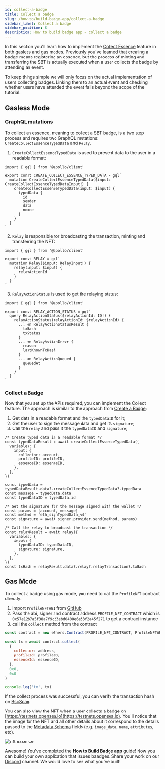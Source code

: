 ```yaml
---
id: collect-a-badge
title: Collect a badge
slug: /how-to/build-badge-app/collect-a-badge
sidebar_label: Collect a badge
sidebar_position: 5
description: How to build badge app - collect a badge
---
```


In this section you'll learn how to implement the [Collect Essence](/api/content/essence/collect-essence) feature in both gasless and gas modes. Previously you've learned that creating a badge means registering an essence, but the process of minting and transferring the SBT is actually executed when a user collects the badge by attending an event.

To keep things simple we will only focus on the actual implementation of users collecting badges. Linking them to an actual event and checking whether users have attended the event falls beyond the scope of the tutorial.

## Gasless Mode

### GraphQL mutations

To collect an essence, meaning to collect a SBT badge, is a two step process and requires two GraphQL mutations: `CreateCollectEssenceTypedData` and `Relay`.

1. `CreateCollectEssenceTypedData` is used to present data to the user in a readable format:

```tsx title="graphql/CreateCollectEssenceTypedData.ts"
import { gql } from '@apollo/client'

export const CREATE_COLLECT_ESSENCE_TYPED_DATA = gql`
  mutation CreateCollectEssenceTypedData($input: CreateCollectEssenceTypedDataInput!) {
    createCollectEssenceTypedData(input: $input) {
      typedData {
        id
        sender
        data
        nonce
      }
    }
  }
`
```

2. `Relay` is responsible for broadcasting the transaction, minting and transferring the NFT:

```tsx title="graphql/Relay.ts"
import { gql } from '@apollo/client'

export const RELAY = gql`
  mutation Relay($input: RelayInput!) {
    relay(input: $input) {
      relayActionId
    }
  }
`
```

3. `RelayActionStatus` is used to get the relaying status:

```tsx title="graphql/RelayActionStatus.ts"
import { gql } from '@apollo/client'

export const RELAY_ACTION_STATUS = gql`
  query RelayActionStatus($relayActionId: ID!) {
    relayActionStatus(relayActionId: $relayActionId) {
      ... on RelayActionStatusResult {
        txHash
        txStatus
      }
      ... on RelayActionError {
        reason
        lastKnownTxHash
      }
      ... on RelayActionQueued {
        queuedAt
      }
    }
  }
`
```

### Collect a Badge

Now that you set up the APIs required, you can implement the Collect feature. The approach is similar to the approach from [Create a Badge](/how-to/build-badge-app/create-a-badge):

1. Get data in a readable format and the `typedDataID` for it;
2. Get the user to sign the message data and get its `signature`;
3. Call the `relay` and pass it the `typedDataID` and `signature`;

```tsx title="components/CollectBtn.tsx"
/* Create typed data in a readable format */
const typedDataResult = await createCollectEssenceTypedData({
  variables: {
    input: {
      collector: account,
      profileID: profileID,
      essenceID: essenceID,
    },
  },
})

const typedData = typedDataResult.data?.createCollectEssenceTypedData?.typedData
const message = typedData.data
const typedDataID = typedData.id

/* Get the signature for the message signed with the wallet */
const params = [account, message]
const method = 'eth_signTypedData_v4'
const signature = await signer.provider.send(method, params)

/* Call the relay to broadcast the transaction */
const relayResult = await relay({
  variables: {
    input: {
      typedDataID: typedDataID,
      signature: signature,
    },
  },
})
const txHash = relayResult.data?.relay?.relayTransaction?.txHash
```

## Gas Mode

To collect a badge using gas mode, you need to call the `ProfileNFT` contract directly:

1. import `ProfileNFTABI` from [GitHub](https://github.com/cyberconnecthq/cybercontracts/tree/main/docs/abi)
2. Pass the abi, signer and contract address `PROFILE_NFT_CONTRACT` which is `0x57e12b7a5f38a7f9c23ebd0400e6e53f2a45f271` to get a contract instance
3. call the `collect` method from the contract

```js
const contract = new ethers.Contract(PROFILE_NFT_CONTRACT, ProfileNFTABI, signer)

const tx = await contract.collect(
  {
    collector: address,
    profileId: profileID,
    essenceId: essenceID,
  },
  0x0,
  0x0
)

console.log('tx', tx)
```

If the collect process was successful, you can verify the transaction hash on [BscScan](https://testnet.bscscan.com/).

You can also view the NFT when a user collects a badge on [https://testnets.opensea.io](https://testnets.opensea.io). You'll notice that the image for the NFT and all other details about it correspond to the details passed to the [Metadata Schema](/how-to/build-badge-app/create-a-badge#metadata-schema) fields (e.g. `image_data`, `name`, `attributes`, etc).

![nft essence](/img/v2/build-badge-app-collect-a-badge-nft.png)

Awesome! You've completed the **How to Build Badge app** guide! Now you can build your own application that issues baadges. Share your work on our [Discord](https://discord.com/invite/cUc8VRGmPs) channel. We would love to see what you've built!
